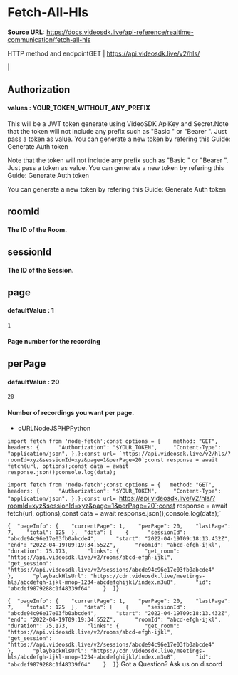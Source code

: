 # Fetch-All-Hls

**Source URL:** https://docs.videosdk.live/api-reference/realtime-communication/fetch-all-hls

HTTP method and endpointGET | https://api.videosdk.live/v2/hls/

|

## Authorization

#### values  :    YOUR_TOKEN_WITHOUT_ANY_PREFIX

This will be a JWT token generate using VideoSDK ApiKey and Secret.Note that the token will not include any prefix such as "Basic " or "Bearer ". Just pass a token as value. You can generate a new token by refering this Guide: Generate Auth token

Note that the token will not include any prefix such as "Basic " or "Bearer ". Just pass a token as value. You can generate a new token by refering this Guide: Generate Auth token

You can generate a new token by refering this Guide: Generate Auth token

## roomId

#### The ID of the Room.

## sessionId

#### The ID of the Session.

## page

#### defaultValue  :    1

`1`
#### Page number for the recording

## perPage

#### defaultValue  :    20

`20`
#### Number of recordings you want per page.

- cURLNodeJSPHPPython

```
import fetch from 'node-fetch';const options = {	method: "GET",	headers: {		"Authorization": "$YOUR_TOKEN",		"Content-Type": "application/json",	},};const url= `https://api.videosdk.live/v2/hls/?roomId=xyz&sessionId=xyz&page=1&perPage=20`;const response = await fetch(url, options);const data = await response.json();console.log(data);
```

`import fetch from 'node-fetch';const options = {	method: "GET",	headers: {		"Authorization": "$YOUR_TOKEN",		"Content-Type": "application/json",	},};const url= `https://api.videosdk.live/v2/hls/?roomId=xyz&sessionId=xyz&page=1&perPage=20`;const response = await fetch(url, options);const data = await response.json();console.log(data);`
```
{  "pageInfo": {    "currentPage": 1,    "perPage": 20,    "lastPage": 7,    "total": 125  },  "data": [    {      "sessionId": "abcde94c96e17e03fb0abcde4",      "start": "2022-04-19T09:18:13.432Z",      "end": "2022-04-19T09:19:34.552Z",      "roomId": "abcd-efgh-ijkl",      "duration": 75.173,      "links": {        "get_room": "https://api.videosdk.live/v2/rooms/abcd-efgh-ijkl",        "get_session": "https://api.videosdk.live/v2/sessions/abcde94c96e17e03fb0abcde4"      },      "playbackHlsUrl": "https://cdn.videosdk.live/meetings-hls/abcdefgh-ijkl-mnop-1234-abcdefghijkl/index.m3u8",      "id": "abcdef9879288c1f48339f64"    }  ]}
```

`{  "pageInfo": {    "currentPage": 1,    "perPage": 20,    "lastPage": 7,    "total": 125  },  "data": [    {      "sessionId": "abcde94c96e17e03fb0abcde4",      "start": "2022-04-19T09:18:13.432Z",      "end": "2022-04-19T09:19:34.552Z",      "roomId": "abcd-efgh-ijkl",      "duration": 75.173,      "links": {        "get_room": "https://api.videosdk.live/v2/rooms/abcd-efgh-ijkl",        "get_session": "https://api.videosdk.live/v2/sessions/abcde94c96e17e03fb0abcde4"      },      "playbackHlsUrl": "https://cdn.videosdk.live/meetings-hls/abcdefgh-ijkl-mnop-1234-abcdefghijkl/index.m3u8",      "id": "abcdef9879288c1f48339f64"    }  ]}`
Got a Question? Ask us on discord
